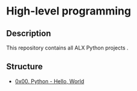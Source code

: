 # High-level programming

## Description
This repository contains all ALX Python projects .


## Structure


* [0x00. Python - Hello, World](./0x00-python-hello_world)
